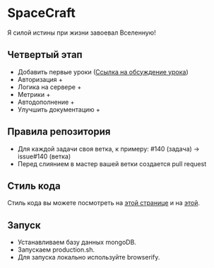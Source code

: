 # SpaceCraft
Я силой истины при жизни завоевал Вселенную!

## Четвертый этап

* Добавить первые уроки ([Ссылка на обсуждение урока](https://docs.google.com/document/d/11pG8yQFYNeFR2hFFeJMdg4x_Gz9Y9tzPCQSjRbGSaH4/edit))
* Авторизация +
* Логика на сервере +
* Метрики + 
* Автодополнение +
* Улучшить документацию +

## Правила репозитория

* Для каждой задачи своя ветка, к примеру: #140 (задача) -> issue#140 (ветка)
* Перед слиянием в мастер вашей ветки создается pull request

## Стиль кода
Стиль кода вы можете посмотреть на [этой странице](http://nodeguide.ru/doc/felix/style/)
и на [этой](https://github.com/johnpapa/angular-styleguide).

## Запуск
* Устанавливаем базу данных mongoDB.
* Запускаем production.sh.
* Для запуска локально используйте browserify.
